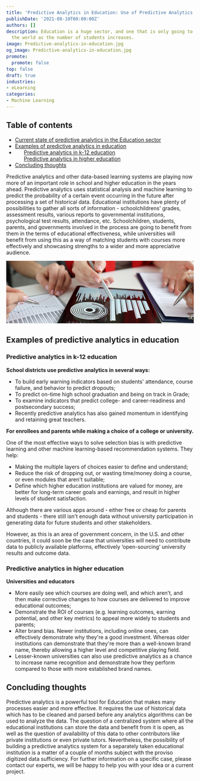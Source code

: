 ```yaml
---
title: 'Predictive Analytics in Education: Use of Predictive Analytics in Education'
publishDate: '2021-08-10T00:00:00Z'
authors: []
description: Education is a huge sector, and one that is only going to grow around
  the world as the number of students increases.
image: Predictive-analytics-in-education.jpg
og_image: Predictive-analytics-in-education.jpg
promote:
  promote: false
top: false
draft: true
industries:
- eLearning
categories:
- Machine Learning
---
```

<script type="application/ld+json">
{
 "@context": "https://schema.org",
 "@type": "Article",
 "author": "Anadea",
 "name": "Predictive Analytics in Education: Use of Predictive Analytics in Education"
}
</script>

<h2>Table of contents</h2>
<ul>
 <li><a href="#introduction">Current state of predictive analytics in the Education sector</a></li>
 <li><a href="#predictive-analytics-examples">Examples of predictive analytics in education</a>
  <li>
   <ol><a href="#k-12-education">Predictive analytics in k-12 education</a></ol>
   <ol><a href="#higher-education">Predictive analytics in higher education</a></ol>
  </li>
 </li>
 <li><a href="#summary">Concluding thoughts</a>
</ul>


<a name="introduction"></a>
Predictive analytics and other data-based learning systems are playing now more of an important role in school and higher education in the years ahead. Predictive analytics uses statistical analysis and machine learning to predict the probability of a certain event occurring in the future after processing a set of historical data. Educational institutions have plenty of possibilities to gather all sorts of information - schoolchildrens’ grades, assessment results, various reports to governmental institutions, psychological test results, attendance, etc.
Schoolchildren, students, parents, and governments involved in the process are going to benefit from them in the terms of educational effectiveness, while universities will benefit from using this as a way of matching students with courses more effectively and showcasing strengths to a wider and more appreciative audience.

![prediction-analytics.jpg](prediction-analytics.jpg)

<a name="predictive-analytics-examples"></a>

## Examples of predictive analytics in education
<a name="k-12-education"></a>
### Predictive analytics in k-12 education

**School districts use predictive analytics in several ways:**

* To build early warning indicators based on students' attendance, course failure, and behavior to predict dropouts;
* To predict on-time high school graduation and being on track in Grade;
* To examine indicators that predict college- and career-readiness and postsecondary success;
* Recently predictive analytics has also gained momentum in identifying and retaining great teachers.

**For enrollees and parents while making a choice of a college or university.**


One of the most effective ways to solve selection bias is with predictive learning and other machine learning-based recommendation systems. They help:

* Making the multiple layers of choices easier to define and understand;
* Reduce the risk of dropping out, or wasting time/money doing a course, or even modules that aren't suitable;
* Define which higher education institutions are valued for money, are better for long-term career goals and earnings, and result in higher levels of student satisfaction.

Although there are various apps around - either free or cheap for parents and students - there still isn't enough data without university participation in generating data for future students and other stakeholders.

However, as this is an area of government concern, in the U.S. and other countries, it could soon be the case that universities will need to contribute data to publicly available platforms, effectively ‘open-sourcing’ university results and outcome data.

<a name="higher-education"></a>
### Predictive analytics in higher education
**Universities and educators**

* More easily see which courses are doing well, and which aren’t, and then make corrective changes to how courses are delivered to improve educational outcomes;
* Demonstrate the ROI of courses (e.g. learning outcomes, earning potential, and other key metrics) to appeal more widely to students and parents;
* Alter brand bias. Newer institutions, including online ones, can effectively demonstrate why they're a good investment. Whereas older institutions can demonstrate that they're more than a well-known brand name, thereby allowing a higher level and competitive playing field.
* Lesser-known universities can also use predictive analytics as a chance to increase name recognition and demonstrate how they perform compared to those with more established brand names.

<a name="summary"></a>
## Concluding thoughts

Predictive analytics is a powerful tool for Education that makes many processes easier and more effective. It requires the use of historical data which has to be cleaned and parsed before any analytics algorithms can be used to analyze the data. The question of a centralized system where all the educational institutions can store the data and benefit from it is open, as well as the question of availability of this data to other contributors like private institutions or even private tutors. Nevertheless, the possibility of building a predictive analytics system for a separately taken educational institution is a matter of a couple of months subject with the proviso digitized data sufficiency. For further information on a specific case, please contact our experts, we will be happy to help you with your idea or a current project.


